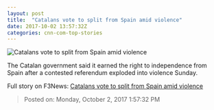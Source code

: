 ```yaml
---
layout: post
title:  "Catalans vote to split from Spain amid violence"
date: 2017-10-02 13:57:32Z
categories: cnn-com-top-stories
---
```


![Catalans vote to split from Spain amid violence](http://i2.cdn.cnn.com/cnnnext/dam/assets/171001183613-21-catalonia-referendum-1001-super-tease.jpg)

The Catalan government said it earned the right to independence from Spain after a contested referendum exploded into violence Sunday.


Full story on F3News: [Catalans vote to split from Spain amid violence](http://www.f3nws.com/n/VsseCJ)

> Posted on: Monday, October 2, 2017 1:57:32 PM
